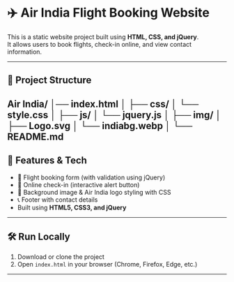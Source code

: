 # ✈️ Air India Flight Booking Website

This is a static website project built using **HTML, CSS, and jQuery**.  
It allows users to book flights, check-in online, and view contact information.

---

## 📂 Project Structure

Air India/
│── index.html
│
├── css/
│   └── style.css
│
├── js/
│   └── jquery.js
│
├── img/
│   ├── Logo.svg
│   └── indiabg.webp
│
└── README.md
---

## 🚀 Features & Tech  
- 🛫 Flight booking form (with validation using jQuery)  
- 🧾 Online check-in (interactive alert button)  
- 🎨 Background image & Air India logo styling with CSS  
- 📞 Footer with contact details  
- Built using **HTML5, CSS3, and jQuery**  

---

## 🛠️ Run Locally  
1. Download or clone the project  
2. Open `index.html` in your browser (Chrome, Firefox, Edge, etc.)  

---
